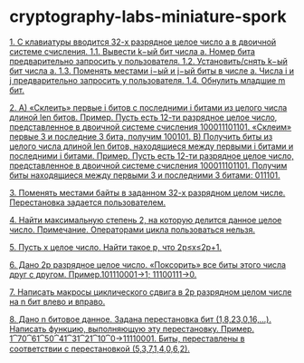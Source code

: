 # cryptography-labs-miniature-spork
[1. С клавиатуры вводится 32-х разрядное целое число a в двоичной системе счисления. 1.1. Вывести k−ый бит числа a. Номер бита предварительно запросить у пользователя. 1.2. Установить/снять k−ый бит числа a. 1.3. Поменять местами i−ый и j−ый биты в числе a. Числа i и j предварительно запросить у пользователя. 1.4. Обнулить младшие m бит.](/src/First.scala)

[2. A) «Склеить» первые i битов с последними i битами из целого числа длиной len битов. Пример. Пусть есть 12-ти разрядное целое число, представленное в двоичной системе счисления 100011101101. «Склеим» первые 3 и последние 3 бита, получим 100101. B) Получить биты из целого числа длиной len битов, находящиеся между первыми i битами и последними i битами. Пример. Пусть есть 12-ти разрядное целое число, представленное в двоичной системе счисления 100011101101. Получим биты находящиеся между первыми 3 и последними 3 битами: 011101.](/src/Second.scala)

[3. Поменять местами байты в заданном 32-х разрядном целом числе. Перестановка задается пользователем.](/src/Third.scala)

[4. Найти максимальную степень 2, на которую делится данное целое число. Примечание. Операторами цикла пользоваться нельзя.](/src/Fourth.scala)

[5. Пусть x целое число. Найти такое p, что 2p≤x≤2p+1.](/src/Fifth.scala)

[6. Дано 2p разрядное целое число. «Поксорить» все биты этого числа друг с другом. Пример.101110001→1; 11100111→0.](/src/Sixth.scala)

[7. Написать макросы циклического сдвига в 2p разрядном целом числе на n бит влево и вправо.](/src/Seventh.cs)

[8. Дано n битовое данное. Задана перестановка бит (1,8,23,0,16,…). Написать функцию, выполняющую эту перестановку. Пример. 1⏞70⏞61⏞50⏞41⏞31⏞21⏞10⏞0→11110001. Биты, переставлены в соответствии с перестановкой (5,3,7,1,4,0,6,2).](/src/Seventh.cs)
